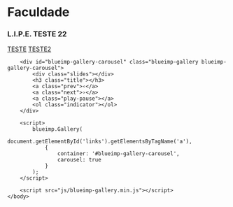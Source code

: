 # [](#header-1)Faculdade

### [](#header-3)L.I.P.E. TESTE 22


<html>
    <head>
        <link rel="stylesheet" href="css/blueimp-gallery.min.css"><!-- Stylesheet -->
    </head>
    <body>  
        <div id="links">
        <a href="Imgs/LipePhoto/lipe1.png" title="Banana">TESTE</a>
            <a href="Imgs/LipePhoto/lipe2.png" title="Adwadwa">TESTE2</a>
        </div>
        
        <div id="blueimp-gallery-carousel" class="blueimp-gallery blueimp-gallery-carousel">
            <div class="slides"></div>
            <h3 class="title"></h3>
            <a class="prev">‹</a>
            <a class="next">›</a>
            <a class="play-pause"></a>
            <ol class="indicator"></ol>
        </div>
        
        <script>
            blueimp.Gallery(
                document.getElementById('links').getElementsByTagName('a'),
                {
                    container: '#blueimp-gallery-carousel',
                    carousel: true
                }
            );
        </script>
        
        <script src="js/blueimp-gallery.min.js"></script>
    </body>
</html>
